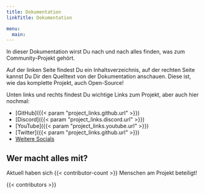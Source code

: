 ```yaml
---
title: Dokumentation
linkTitle: Dokumentation

menu:
  main:
---
```


In dieser Dokumentation wirst Du nach und nach alles finden, was zum Community-Projekt gehört.

Auf der linken Seite findest Du ein Inhaltsverzeichnis, auf der rechten Seite kannst Du Dir den Quelltext von der Dokumentation anschauen.
Diese ist, wie das komplette Projekt, auch Open-Source!

Unten links und rechts findest Du wichtige Links zum Projekt, aber auch hier nochmal:

* [GitHub]({{< param "project_links.github.url" >}})
* [Discord]({{< param "project_links.discord.url" >}})
* [YouTube]({{< param "project_links.youtube.url" >}})
* [Twitter]({{< param "project_links.github.url" >}})
* [Weitere Socials](https://boundfoxstudios.com/socials)

## Wer macht alles mit?

Aktuell haben sich {{< contributor-count >}} Menschen am Projekt beteiligt!

{{< contributors >}}
